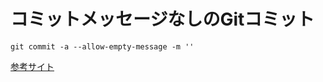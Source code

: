 # コミットメッセージなしのGitコミット

```git
git commit -a --allow-empty-message -m ''
```

[参考サイト](https://okamerin.com/nc/title/509.htm)
